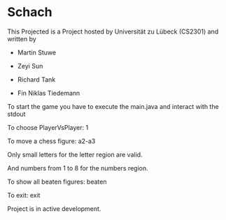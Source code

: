 # Schach

This Projected is a Project hosted by Universität zu Lübeck (CS2301) and written by

* Martin Stuwe

* Zeyi Sun

* Richard Tank

* Fin Niklas Tiedemann




To start the game you have to execute the main.java and interact with the stdout

To choose PlayerVsPlayer: 1

To move a chess figure: a2-a3 

Only small letters for the letter region are valid.

And numbers from 1 to 8 for the numbers region.

To show all beaten figures: beaten

To exit: exit



Project is in active development.
